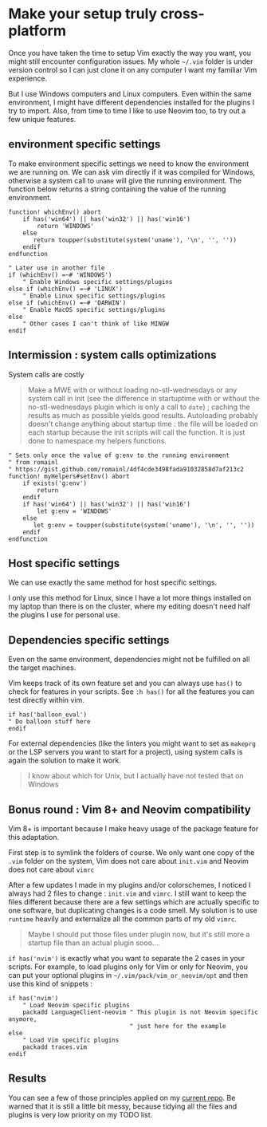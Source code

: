 Make your setup truly cross-platform
===============================================================================
Once you have taken the time to setup Vim exactly the way you want, you might
still encounter configuration issues. My whole `~/.vim` folder is under version
control so I can just clone it on any computer I want my familiar Vim
experience.

But I use Windows computers and Linux computers. Even within the
same environment, I might have different dependencies installed for the plugins I try to
import. Also, from time to time I like to use Neovim too, to try out a few
unique features.



environment specific settings
-------------------------------------------------------------------------------
To make environment specific settings we need to know the environment we are
running on.
We can ask vim directly if it was compiled for Windows, otherwise a system call
to `uname` will give the running environment. The function below returns a string
containing the value of the running environment.

```vimscript
function! whichEnv() abort
    if has('win64') || has('win32') || has('win16')
        return 'WINDOWS'
    else
       return toupper(substitute(system('uname'), '\n', '', ''))
    endif
endfunction

" Later use in another file
if (whichEnv() =~# 'WINDOWS')
    " Enable Windows specific settings/plugins
else if (whichEnv() =~# 'LINUX')
    " Enable Linux specific settings/plugins
else if (whichEnv() =~# 'DARWIN')
    " Enable MacOS specific settings/plugins
else
    " Other cases I can't think of like MINGW
endif
```

Intermission : system calls optimizations
-------------------------------------------------------------------------------
System calls are costly
> Make a MWE with or without loading no-stl-wednesdays or any system call in init
> (see the difference in startuptime with or without the
> no-stl-wednesdays plugin which is only a call to `date`)
; caching the results as
much as possible yields good results. Autoloading probably doesn't change
anything about startup time : the file will be loaded on each startup because the
init scripts will call the function. It is just done to namespace my helpers
functions.

```vimscript
" Sets only once the value of g:env to the running environment
" from romainl
" https://gist.github.com/romainl/4df4cde3498fada91032858d7af213c2
function! myHelpers#setEnv() abort
    if exists('g:env')
        return
    endif
    if has('win64') || has('win32') || has('win16')
        let g:env = 'WINDOWS'
    else
       let g:env = toupper(substitute(system('uname'), '\n', '', ''))
    endif
endfunction
```

Host specific settings
-------------------------------------------------------------------------------
We can use exactly the same method for host specific settings.

I only use this
method for Linux, since I have a lot more things installed on my laptop than
there is on the cluster, where my editing doesn't need half the plugins I use
for personal use.

Dependencies specific settings
-------------------------------------------------------------------------------
Even on the same environment, dependencies might not be fulfilled on all the target
machines.

Vim keeps track of its own feature set and you can always use `has()` to check
for features in your scripts. See `:h has()` for all the features you can test
directly within vim.
```vimscript
if has('balloon_eval')
" Do balloon stuff here
endif
```

For external dependencies (like the linters you might want to set as `makeprg`
or the LSP servers you want to start for a project), using system calls is
again the solution to make it work.
> I know about which for Unix, but I actually have not tested that on Windows


Bonus round : Vim 8+ and Neovim compatibility
-------------------------------------------------------------------------------
Vim 8+ is important because I make heavy usage of the package feature for this
adaptation.

First step is to symlink the folders of course. We only want one copy of the
`.vim` folder on the system, Vim does not care about `init.vim` and Neovim does
not care about `vimrc`

After a few updates I made in my plugins and/or colorschemes, I noticed I
always had 2 files to change : `init.vim` and `vimrc`. I still want to keep the
files different because there are a few settings which are actually specific to
one software, but duplicating changes is a code smell. My solution is to use
`runtime` heavily and externalize all the common parts of my old `vimrc`.
> Maybe I should put those files under plugin now, but it's still more a startup
> file than an actual plugin sooo....

`if has('nvim')` is exactly what you want to separate the 2 cases in your
scripts. For example, to load plugins only for Vim or only for Neovim, you can
put your optional plugins in `~/.vim/pack/vim_or_neovim/opt` and then use this
kind of snippets :

```vimscript
if has('nvim')
    " Load Neovim specific plugins
    packadd LanguageClient-neovim " This plugin is not Neovim specific anymore,
                                  " just here for the example
else
    " Load Vim specific plugins
    packadd traces.vim
endif
```


Results
-------------------------------------------------------------------------------
You can see a few of those principles applied on my [current
repo](https://framagit.org/gagbo/vim-setup). Be warned that it is still a little
bit messy, because tidying all the files and plugins is very low priority on my
TODO list.
